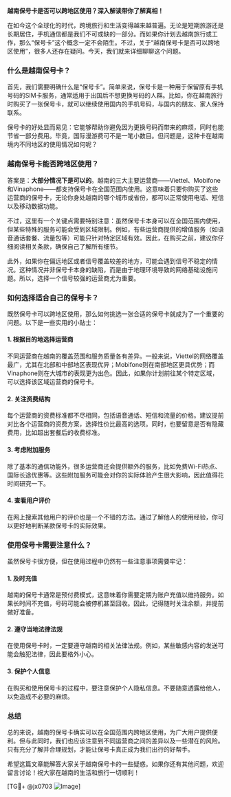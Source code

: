 **越南保号卡是否可以跨地区使用？深入解读带你了解真相！**

在如今这个全球化的时代，跨境旅行和生活变得越来越普遍。无论是短期旅游还是长期居住，手机通信都是我们不可或缺的一部分。而如果你计划去越南旅行或工作，那么“保号卡”这个概念一定不会陌生。不过，关于“越南保号卡是否可以跨地区使用”，很多人还存在疑问。今天，我们就来详细聊聊这个问题。

### 什么是越南保号卡？

首先，我们需要明确什么是“保号卡”。简单来说，保号卡是一种用于保留原有手机号码的SIM卡服务，通常适用于出国后不想更换号码的人群。比如，你在越南旅行时购买了一张保号卡，就可以继续使用国内的手机号码，与国内的朋友、家人保持联系。

保号卡的好处显而易见：它能够帮助你避免因为更换号码而带来的麻烦，同时也能节省一部分费用。毕竟，国际漫游费可不是一笔小数目。但问题是，这种卡在越南境内不同地区的使用情况如何呢？

### 越南保号卡能否跨地区使用？

答案是：**大部分情况下是可以的**。越南的三大主要运营商——Viettel、Mobifone和Vinaphone——都支持保号卡在全国范围内使用。这意味着只要你购买了这些运营商的保号卡，无论你身处越南的哪个城市或省份，都可以正常使用电话、短信以及移动数据功能。

不过，这里有一个关键点需要特别注意：虽然保号卡本身可以在全国范围内使用，但某些特殊的服务可能会受到区域限制。例如，有些运营商提供的增值服务（如语音通话套餐、流量包等）可能只针对特定区域有效。因此，在购买之前，建议你仔细阅读相关条款，确保自己了解所有细节。

此外，如果你在偏远地区或者信号覆盖较差的地方，可能会遇到信号不稳定的情况。这种情况并非保号卡本身的缺陷，而是由于地理环境导致的网络基础设施问题。所以，选择一个信号较强的运营商尤为重要。

### 如何选择适合自己的保号卡？

既然保号卡可以跨地区使用，那么如何挑选一张合适的保号卡就成为了一个重要的问题。以下是一些实用的小贴士：

#### 1. **根据目的地选择运营商**
   不同运营商在越南的覆盖范围和服务质量各有差异。一般来说，Viettel的网络覆盖最广，尤其在北部和中部地区表现优异；Mobifone则在南部地区更具优势；而Vinaphone则在大城市的表现更为出色。因此，如果你计划前往某个特定区域，可以选择该区域运营商的保号卡。

#### 2. **关注资费结构**
   每个运营商的资费标准都不尽相同，包括语音通话、短信和流量的价格。建议提前对比各个运营商的资费方案，选择性价比最高的选项。同时，也要留意是否有隐藏费用，比如超出套餐后的收费标准。

#### 3. **考虑附加服务**
   除了基本的通信功能外，很多运营商还会提供额外的服务，比如免费Wi-Fi热点、国际长途优惠等。这些附加服务可能会对你的实际体验产生很大影响，因此值得花时间研究一下。

#### 4. **查看用户评价**
   在网上搜索其他用户的评价也是一个不错的方法。通过了解他人的使用经验，你可以更好地判断某款保号卡的实际效果。

### 使用保号卡需要注意什么？

虽然保号卡很方便，但在使用过程中仍然有一些注意事项需要牢记：

#### 1. **及时充值**
   越南的保号卡通常是预付费模式，这意味着你需要定期为账户充值以维持服务。如果长时间不充值，号码可能会被停机甚至回收。因此，记得随时关注余额，并提前做好准备。

#### 2. **遵守当地法律法规**
   在使用保号卡时，一定要遵守越南的相关法律法规。例如，某些敏感内容的发送可能会触犯法律，因此要格外小心。

#### 3. **保护个人信息**
   在购买和使用保号卡的过程中，要注意保护个人隐私信息。不要随意透露给他人，以免造成不必要的麻烦。

### 总结

总的来说，越南的保号卡确实可以在全国范围内跨地区使用，为广大用户提供便利。但与此同时，我们也应该注意到不同运营商之间的差异以及一些潜在的风险。只有充分了解并合理规划，才能让保号卡真正成为我们出行的好帮手。

希望这篇文章能解答大家关于越南保号卡的一些疑惑。如果你还有其他问题，欢迎留言讨论！祝大家在越南的生活和旅行一切顺利！

[TG💪+ @jx0703 ![Image](https://github.com/user-attachments/assets/dbca1d08-cadb-493c-b0ec-ad6f7a83f270)]